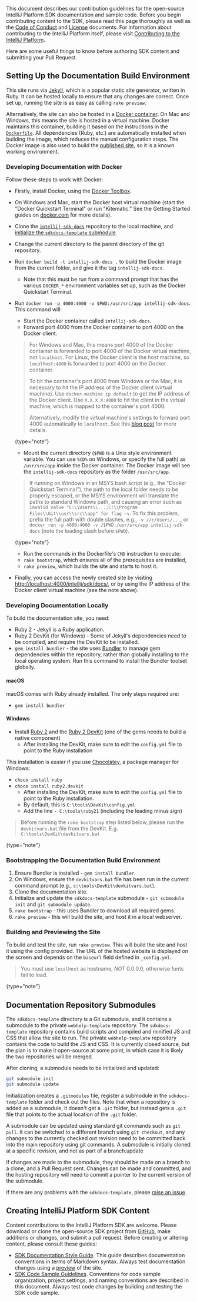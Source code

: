 [//]: # (title: Contributing to the IntelliJ Platform SDK)

<!-- Copyright 2000-2020 JetBrains s.r.o. and other contributors. Use of this source code is governed by the Apache 2.0 license that can be found in the LICENSE file. -->

This document describes our contribution guidelines for the open-source IntelliJ Platform SDK documentation and sample code.
Before you begin contributing content to the SDK, please read this page thoroughly as well as the [Code of Conduct](intellij-sdk-docs-original_CODE_OF_CONDUCT.md) and [License](https://github.com/JetBrains/intellij-sdk-docs/blob/main/LICENSE.txt) documents.
For information about contributing to the IntelliJ Platform itself, please visit [Contributing to the IntelliJ Platform](platform_contributions.md).

Here are some useful things to know before authoring SDK content and submitting your Pull Request.
 
## Setting Up the Documentation Build Environment

This site runs via [Jekyll](https://jekyllrb.com), which is a popular static site generator, written in Ruby.
It can be hosted locally to ensure that any changes are correct.
Once set up, running the site is as easy as calling `rake preview`.

Alternatively, the site can also be hosted in a [Docker container](https://www.docker.com).
On Mac and Windows, this means the site is hosted in a virtual machine.
Docker maintains this container, building it based on the instructions in the [`Dockerfile`](https://github.com/JetBrains/intellij-sdk-docs/blob/main/Dockerfile).
All dependencies (Ruby, etc.) are automatically installed when building the image, which reduces the manual configuration steps.
The Docker image is also used to build the [published site](https://www.jetbrains.org/intellij/sdk/docs/index.html), so it is a known working environment.

### Developing Documentation with Docker

Follow these steps to work with Docker:

* Firstly, install Docker, using the [Docker Toolbox](https://www.docker.com/docker-toolbox).
* On Windows and Mac, start the Docker host virtual machine (start the "Docker Quickstart Terminal" or run "Kitematic." See the Getting Started guides on [docker.com](https://www.docker.com) for more details).
* Clone the [`intellij-sdk-docs`](https://github.com/JetBrains/intellij-sdk-docs) repository to the local machine, and [initialize the `sdkdocs-template` submodule](#documentation-repository-submodules).
* Change the current directory to the parent directory of the git repository.
* Run `docker build -t intellij-sdk-docs .` to build the Docker image from the current folder, and give it the tag `intellij-sdk-docs`.
    * Note that this must be run from a command prompt that has the various `DOCKER_*` environment variables set up, such as the Docker Quickstart Terminal.
* Run `docker run -p 4000:4000 -v $PWD:/usr/src/app intellij-sdk-docs`. This command will:
    * Start the Docker container called `intellij-sdk-docs`.
    * Forward port 4000 from the Docker container to port 4000 on the Docker client.

    >  For Windows and Mac, this means port 4000 of the Docker container is forwarded to port 4000 of the Docker virtual machine, not `localhost`.
    > For Linux, the Docker client is the host machine, so `localhost:4000` is forwarded to port 4000 on the Docker container.
    >
    > To hit the container's port 4000 from Windows or the Mac, it is necessary to hit the IP address of the Docker client (virtual machine).
    > Use `docker-machine ip default` to get the IP address of the Docker client.
    > Use `X.X.X.X:4000` to hit the client in the virtual machine, which is mapped to the container's port 4000.
    >
    > Alternatively, modify the virtual machine's settings to forward port 4000 automatically to `localhost`.
    > See this [blog post](https://acaird.github.io/computers/2014/11/16/docker-virtualbox-host-networking) for more details.
    >
    {type="note"}

    * Mount the current directory (`$PWD` is a Unix style environment variable.
      You can use `%CD%` on Windows, or specify the full path) as `/usr/src/app` inside the Docker container.
      The Docker image will see the `intellij-sdk-docs` repository as the folder `/usr/src/app`.

    >  If running on Windows in an MSYS bash script (e.g., the "Docker Quickstart Terminal"), the path to the local folder needs to be properly escaped, or the MSYS environment will translate the paths to standard Windows path, and causing an error such as `invalid value "C:\\Users\\...;C:\\Program Files\\Git\\usr\\src\\app" for flag -v`.
    > To fix this problem, prefix the full path with double slashes, e.g., `-v //c/Users/...`, or `docker run -p 4000:4000 -v /$PWD:/usr/src/app intellij-sdk-docs` (note the leading slash before `$PWD`).
    >
    {type="note"}

    * Run the commands in the Dockerfile's `CMD` instruction to execute:
  * `rake bootstrap`, which ensures all of the prerequisites are installed,
  * `rake preview`, which builds the site and starts to host it.
* Finally, you can access the newly created site by visiting [http://localhost:4000/intellij/sdk/docs/](http://localhost:4000/intellij/sdk/docs/), or by using the IP address of the Docker client virtual machine (see the note above).

### Developing Documentation Locally

To build the documentation site, you need:

* Ruby 2 - Jekyll is a Ruby application.
* Ruby 2 DevKit (for Windows) - Some of Jekyll's dependencies need to be compiled, and require the DevKit to be installed.
* `gem install bundler` - the site uses [Bundler](https://bundler.io) to manage gem dependencies within the repository, rather than globally installing to the local operating system.
  Run this command to install the Bundler toolset globally.

#### macOS

macOS comes with Ruby already installed.
The only steps required are:

* `gem install bundler`

#### Windows

* Install [Ruby 2](https://rubyinstaller.org) and the [Ruby 2 DevKit](https://rubyinstaller.org/downloads/) (one of the gems needs to build a native component)
    * After installing the DevKit, make sure to edit the `config.yml` file to point to the Ruby installation

This installation is easier if you use [Chocolatey](https://chocolatey.org), a package manager for Windows:

* `choco install ruby`
* `choco install ruby2.devkit`
    * After installing the DevKit, make sure to edit the `config.yml` file to point to the Ruby installation.
    * By default, this is `C:\tools\DevKit\config.yml`
    * Add the line `- C:\tools\ruby21` (including the leading minus sign)

 >  Before running the `rake bootstrap` step listed below, please run the `devkitvars.bat` file from the DevKit.
> E.g. `C:\tools\DevKit\devkitvars.bat`
 >
 {type="note"}

### Bootstrapping the Documentation Build Environment

1. Ensure Bundler is installed - `gem install bundler`.
2. On Windows, ensure the `devkitvars.bat` file has been run in the current command prompt (e.g., `c:\tools\DevKit\devkitvars.bat`).
3. Clone the documentation site.
4. Initialize and update the `sdkdocs-template` submodule - `git submodule init` and `git submodule update`.
5. `rake bootstrap` - this uses Bundler to download all required gems.
6. `rake preview` - this will build the site, and host it in a local webserver.

### Building and Previewing the Site

To build and test the site, run `rake preview`.
This will build the site and host it using the config provided.
The URL of the hosted website is displayed on the screen and depends on the `baseurl` field defined in `_config.yml`.

 >  You must use `localhost` as hostname, _NOT_ 0.0.0.0, otherwise fonts fail to load.
 >
 {type="note"}

## Documentation Repository Submodules
The `sdkdocs-template` directory is a Git submodule, and it contains a submodule to the private `webhelp-template` repository.
The `sdkdocs-template` repository contains build scripts and compiled and minified JS and CSS that allow the site to run.
The private `webhelp-template` repository contains the code to build the JS and CSS.
It is currently closed source, but the plan is to make it open-source at some point, in which case it is likely the two repositories will be merged.

After cloning, a submodule needs to be initialized and updated:

```sh
git submodule init
git submodule update
```

Initialization creates a `.gitmodules` file, register a submodule in the `sdkdocs-template` folder and check out the files.
Note that when a repository is added as a submodule, it doesn't get a `.git` folder, but instead gets a `.git` file that points to the actual location of the `.git` folder.

A submodule can be updated using standard git commands such as `git pull`.
It can be switched to a different branch using `git checkout`, and any changes to the currently checked out revision need to be committed back into the main repository using git commands.
A submodule is initially cloned at a specific revision, and not as part of a branch.update

If changes are made to the submodule, they should be made on a branch to a clone, and a Pull Request sent.
Changes can be made and committed, and the hosting repository will need to commit a pointer to the current version of the submodule.

If there are any problems with the `sdkdocs-template`, please [raise an issue](https://github.com/JetBrains/sdkdocs-template/issues).

## Creating IntelliJ Platform SDK Content
Content contributions to the IntelliJ Platform SDK are welcome.
Please download or clone the open-source SDK project from [GitHub](https://github.com/JetBrains/intellij-sdk-docs), make additions or changes, and submit a pull request.
Before creating or altering content, please consult these guides:
* [SDK Documentation Style Guide](sdk_style.md).
  This guide describes documentation conventions in terms of Markdown syntax.
  Always test documentation changes using a [preview](#building-and-previewing-the-site) of the site.
* [SDK Code Sample Guidelines](sdk_code_guidelines.md).
  Conventions for code sample organization, project settings, and naming conventions are described in this document.
  Always test code changes by building and testing the SDK code sample.
